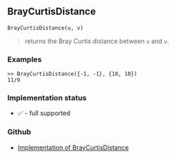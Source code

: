 ## BrayCurtisDistance

```
BrayCurtisDistance(u, v)
```

> returns the Bray Curtis distance between `u` and `v`.

### Examples

``` 
>> BrayCurtisDistance({-1, -1}, {10, 10})
11/9
```

### Implementation status

* &#x2705; - full supported

### Github

* [Implementation of BrayCurtisDistance](https://github.com/axkr/symja_android_library/blob/master/symja_android_library/matheclipse-core/src/main/java/org/matheclipse/core/builtin/ClusteringFunctions.java#L124) 

